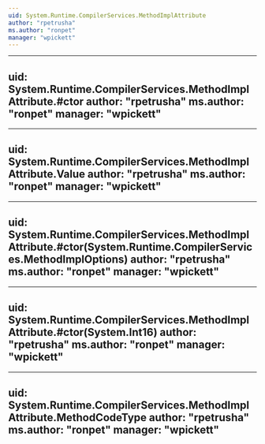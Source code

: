 ```yaml
---
uid: System.Runtime.CompilerServices.MethodImplAttribute
author: "rpetrusha"
ms.author: "ronpet"
manager: "wpickett"
---
```


---
uid: System.Runtime.CompilerServices.MethodImplAttribute.#ctor
author: "rpetrusha"
ms.author: "ronpet"
manager: "wpickett"
---

---
uid: System.Runtime.CompilerServices.MethodImplAttribute.Value
author: "rpetrusha"
ms.author: "ronpet"
manager: "wpickett"
---

---
uid: System.Runtime.CompilerServices.MethodImplAttribute.#ctor(System.Runtime.CompilerServices.MethodImplOptions)
author: "rpetrusha"
ms.author: "ronpet"
manager: "wpickett"
---

---
uid: System.Runtime.CompilerServices.MethodImplAttribute.#ctor(System.Int16)
author: "rpetrusha"
ms.author: "ronpet"
manager: "wpickett"
---

---
uid: System.Runtime.CompilerServices.MethodImplAttribute.MethodCodeType
author: "rpetrusha"
ms.author: "ronpet"
manager: "wpickett"
---
